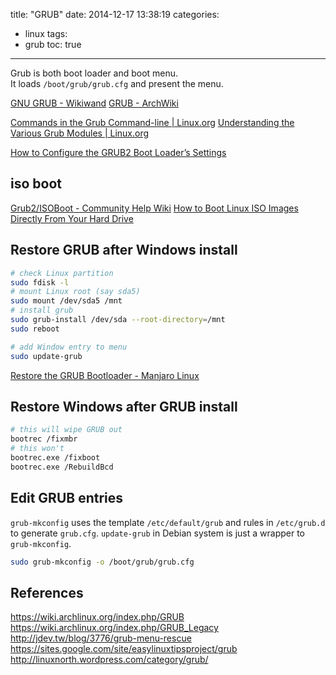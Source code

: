 title: "GRUB"
date: 2014-12-17 13:38:19
categories:
- linux
tags:
- grub
toc: true
---

Grub is both boot loader and boot menu.  
It loads `/boot/grub/grub.cfg` and present the menu.

<!-- more -->

[GNU GRUB - Wikiwand](https://www.wikiwand.com/en/GNU_GRUB)
[GRUB - ArchWiki](https://wiki.archlinux.org/index.php/GRUB)

[Commands in the Grub Command-line | Linux.org](http://www.linux.org/threads/commands-in-the-grub-command-line.7536/)
[Understanding the Various Grub Modules | Linux.org](http://www.linux.org/threads/understanding-the-various-grub-modules.7535/)

[How to Configure the GRUB2 Boot Loader’s Settings](http://www.howtogeek.com/196655/how-to-configure-the-grub2-boot-loaders-settings/)

## iso boot

[Grub2/ISOBoot - Community Help Wiki](https://help.ubuntu.com/community/Grub2/ISOBoot)
[How to Boot Linux ISO Images Directly From Your Hard Drive](http://www.howtogeek.com/196933/how-to-boot-linux-iso-images-directly-from-your-hard-drive/)

## Restore GRUB after Windows install

```sh
# check Linux partition
sudo fdisk -l
# mount Linux root (say sda5)
sudo mount /dev/sda5 /mnt
# install grub
sudo grub-install /dev/sda --root-directory=/mnt
sudo reboot

# add Window entry to menu
sudo update-grub
```

[Restore the GRUB Bootloader - Manjaro Linux](https://wiki.manjaro.org/index.php/Restore_the_GRUB_Bootloader)

## Restore Windows after GRUB install

```sh
# this will wipe GRUB out
bootrec /fixmbr
# this won't
bootrec.exe /fixboot
bootrec.exe /RebuildBcd
```

## Edit GRUB entries

`grub-mkconfig` uses the template `/etc/default/grub` and rules in `/etc/grub.d` to generate `grub.cfg`. `update-grub` in Debian system is just a wrapper to `grub-mkconfig`.

```sh
sudo grub-mkconfig -o /boot/grub/grub.cfg
```

## References

https://wiki.archlinux.org/index.php/GRUB
https://wiki.archlinux.org/index.php/GRUB_Legacy
http://jdev.tw/blog/3776/grub-menu-rescue
https://sites.google.com/site/easylinuxtipsproject/grub
http://linuxnorth.wordpress.com/category/grub/
